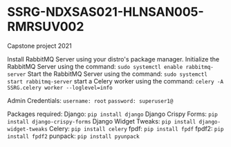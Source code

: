 # SSRG-NDXSAS021-HLNSAN005-RMRSUV002

Capstone project 2021

Install RabbitMQ Server using your distro's package manager.
Initialize the RabbitMQ Server using the command: `sudo systemctl enable rabbitmq-server`
Start the RabbitMQ Server using the command: `sudo systemctl start rabbitmq-server`
start a Celery worker using the command: `celery -A SSRG.celery worker --loglevel=info`

Admin Credentials:
`username: root`
`password: superuser1@`

Packages required:
Django: `pip install django`
Django Crispy Forms: `pip install django-crispy-forms`
Django Widget Tweaks: `pip install django-widget-tweaks`
Celery: `pip install celery`
fpdf: `pip install fpdf`
fpdf2: `pip install fpdf2`
punpack: `pip install pyunpack`